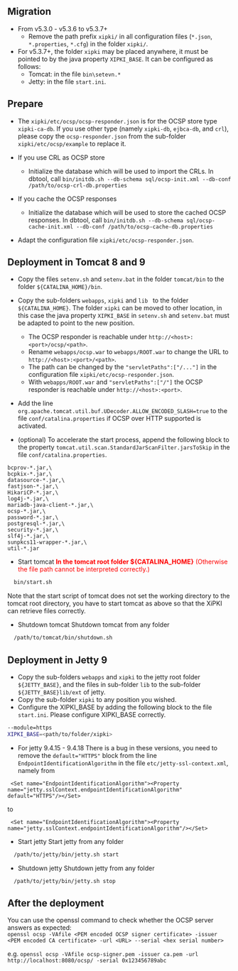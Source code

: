 Migration
----
- From v5.3.0 - v5.3.6 to v5.3.7+
  - Remove the path prefix `xipki/` in all configuration files (`*.json`, `*.properties`, `*.cfg`) in the folder `xipki/`.
- For v5.3.7+, the folder `xipki` may be placed anywhere, it must be pointed to by the java property `XIPKI_BASE`.
  It can be configured as follows:
  - Tomcat: in the file `bin\setevn.*`
  - Jetty: in the file `start.ini`.

Prepare
-----
- The `xipki/etc/ocsp/ocsp-responder.json` is for the OCSP store type `xipki-ca-db`. If you use
  other type (namely `xipki-db`, `ejbca-db`, and `crl`), please copy the `ocsp-responder.json` from the sub-folder `xipki/etc/ocsp/example` to replace it.
- If you use CRL as OCSP store
    - Initialize the database which will be used to import the CRLs.
      In dbtool, call
      `bin/initdb.sh --db-schema sql/ocsp-init.xml --db-conf /path/to/ocsp-crl-db.properties`

- If you cache the OCSP responses
    - Initialize the database which will be used to store the cached OCSP responses.
      In dbtool, call
      `bin/initdb.sh --db-schema sql/ocsp-cache-init.xml --db-conf /path/to/ocsp-cache-db.properties`

- Adapt the configuration file `xipki/etc/ocsp-responder.json`.

Deployment in Tomcat 8 and 9
----
- Copy the files `setenv.sh` and `setenv.bat` in the folder `tomcat/bin` to the folder `${CATALINA_HOME}/bin`.
- Copy the sub-folders `webapps`, `xipki` and `lib ` to the folder `${CATALINA_HOME}`.
  The folder `xipki` can be moved to other location, in this case the java property `XIPKI_BASE` in
  `setenv.sh` and `setenv.bat` must be adapted to point to the new position.
     - The OCSP responder is reachable under `http://<host>:<port>/ocsp/<path>`.
     - Rename `webapps/ocsp.war` to `webapps/ROOT.war` to change the URL to
       `http://<host>:<port>/<path>`.
     - The path can be changed by the `"servletPaths":["/..."]` in the configuration
       file `xipki/etc/ocsp-responder.json`.
     - With `webapps/ROOT.war` and `"servletPaths":["/"]` the OCSP responder is reachable
       under `http://<host>:<port>`.

- Add the line `org.apache.tomcat.util.buf.UDecoder.ALLOW_ENCODED_SLASH=true`
   to the file `conf/catalina.properties` if OCSP over HTTP supported is activated.
- (optional) To accelerate the start process, append the following block to the property
`tomcat.util.scan.StandardJarScanFilter.jarsToSkip` in the file `conf/catalina.properties`.

```
bcprov-*.jar,\
bcpkix-*.jar,\
datasource-*.jar,\
fastjson-*.jar,\
HikariCP-*.jar,\
log4j-*.jar,\
mariadb-java-client-*.jar,\
ocsp-*.jar,\
password-*.jar,\
postgresql-*.jar,\
security-*.jar,\
slf4j-*.jar,\
sunpkcs11-wrapper-*.jar,\
util-*.jar
```
- Start tomcat
  <span style="color:red">**In the tomcat root folder ${CATALINA_HOME}** (Otherwise the file path cannot be interpreted correctly.)</span>

```sh
  bin/start.sh
```

  Note that the start script of tomcat does not set the working directory to the tomcat root directory, you have to start tomcat as above so that the XiPKI can retrieve files correctly.

- Shutdown tomcat
   Shutdown tomcat from any folder
```sh
  /path/to/tomcat/bin/shutdown.sh
```

Deployment in Jetty 9
----
- Copy the sub-folders `webapps` and `xipki` to the jetty root folder `${JETTY_BASE}`, and the files in sub-folder `lib` to the sub-folder `${JETTY_BASE}lib/ext` of jetty.
- Copy the sub-folder `xipki` to any position you wished.
- Configure the XIPKI_BASE by adding the following block to the file `start.ini`. Please configure
  XIPKI_BASE correctly.

```sh
--module=https
XIPKI_BASE=<path/to/folder/xipki>
```
- For jetty 9.4.15 - 9.4.18
  There is a bug in these versions, you need to remove the `default="HTTPS"` block from the 
  line `EndpointIdentificationAlgorithm` in the file `etc/jetty-ssl-context.xml`, namely from

```
 <Set name="EndpointIdentificationAlgorithm"><Property name="jetty.sslContext.endpointIdentificationAlgorithm" default="HTTPS"/></Set>
```
to

```
 <Set name="EndpointIdentificationAlgorithm"><Property name="jetty.sslContext.endpointIdentificationAlgorithm"/></Set>
```

- Start jetty
   Start jetty from any folder
```sh
  /path/to/jetty/bin/jetty.sh start
```

- Shutdown jetty
   Shutdown jetty from any folder
```sh
  /path/to/jetty/bin/jetty.sh stop
```

After the deployment
-----
You can use the openssl command to check whether the OCSP server answers as expected:  
  `openssl ocsp -VAfile <PEM encoded OCSP signer certificate> -issuer <PEM encoded CA certificate> -url <URL> --serial <hex serial number>`
  
e.g.
  `openssl ocsp -VAfile ocsp-signer.pem -issuer ca.pem -url http://localhost:8080/ocsp/ -serial 0x123456789abc`
